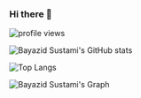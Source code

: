 ### Hi there 👋

<!--
**bayazidsustami/bayazidsustami** is a ✨ _special_ ✨ repository because its `README.md` (this file) appears on your GitHub profile.

Here are some ideas to get you started:

- 🔭 I’m currently working on ...
- 🌱 I’m currently learning ...
- 👯 I’m looking to collaborate on ...
- 🤔 I’m looking for help with ...
- 💬 Ask me about ...
- 📫 How to reach me: ...
- 😄 Pronouns: ...
- ⚡ Fun fact: ...
-->

![profile views](https://komarev.com/ghpvc/?username=bayazidsustami)

![Bayazid Sustami's GitHub stats](https://github-readme-stats.vercel.app/api?username=bayazidsustami&count_private=true&show_icons=true&theme=dark)

![Top Langs](https://github-readme-stats.vercel.app/api/top-langs/?username=bayazidsustami&layout=compact&theme=dark)

![Bayazid Sustami's Graph](https://github-readme-activity-graph.vercel.app/graph?username=bayazidsustami&custom_title=Bayazid%20Sustami's%20GitHub%20Activity%20Graph&bg_color=0D1117&color=7F3FBF&line=7F3FBF&point=7F3FBF&area_color=FFFFFF&title_color=FFFFFF&area=true)
